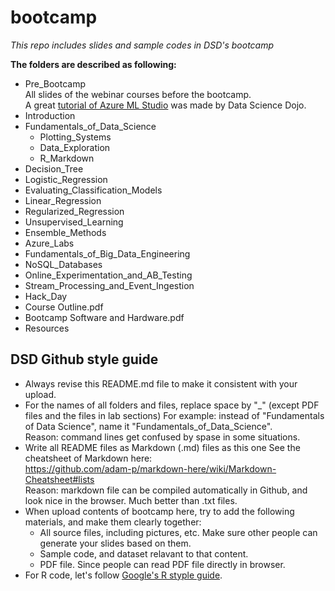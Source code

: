 # bootcamp
_This repo includes slides and sample codes in DSD's bootcamp_  

**The folders are described as following:**  

* Pre_Bootcamp         
  All slides of the webinar courses before the bootcamp.  
  A great [tutorial of Azure ML Studio](https://www.youtube.com/watch?v=tfYT1KdBh2Y) was made by Data Science Dojo.
* Introduction                          
* Fundamentals_of_Data_Science     
  + Plotting_Systems
  + Data_Exploration
  + R_Markdown     
* Decision_Tree                       
* Logistic_Regression                   
* Evaluating_Classification_Models    
* Linear_Regression                     
* Regularized_Regression
* Unsupervised_Learning
* Ensemble_Methods                    
* Azure_Labs                          
* Fundamentals_of_Big_Data_Engineering  
* NoSQL_Databases                        
* Online_Experimentation_and_AB_Testing  
* Stream_Processing_and_Event_Ingestion
* Hack_Day                              
* Course Outline.pdf                  
* Bootcamp Software and Hardware.pdf  
* Resources


## DSD Github style guide
* Always revise this README.md file to make it consistent with your upload.
* For the names of all folders and files, replace space by "_" (except PDF files and the files in lab sections)
  For example: instead of "Fundamentals of Data Science", name it "Fundamentals_of_Data_Science".   
  Reason: command lines get confused by spase in some situations.
* Write all README files as Markdown (.md) files as this one
  See the cheatsheet of Markdown here:  
  https://github.com/adam-p/markdown-here/wiki/Markdown-Cheatsheet#lists  
  Reason: markdown file can be compiled automatically in Github, and look nice in the browser. Much better than .txt files.
* When upload contents of bootcamp here, try to add the following materials, and make them clearly together:
  + All source files, including pictures, etc. Make sure other people can generate your slides based on them.
  + Sample code, and dataset relavant to that content.
  + PDF file. Since people can read PDF file directly in browser.
* For R code, let's follow [Google's R styple guide](https://google-styleguide.googlecode.com/svn/trunk/Rguide.xml#filenames).
